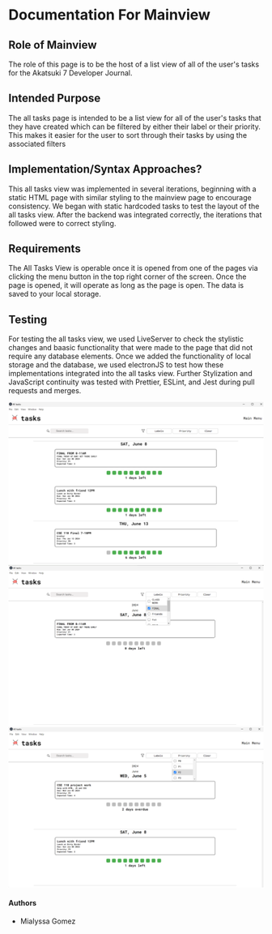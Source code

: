 # Documentation For Mainview

## Role of Mainview

The role of this page is to be the host of a list view of all of the user's tasks for the Akatsuki 7 Developer Journal. 

## Intended Purpose

The all tasks page is intended to be a list view for all of the user's tasks that they have created which can be filtered by either their label or their priority. This makes it easier for the user to sort through their tasks by using the associated filters  

## Implementation/Syntax Approaches?

This all tasks view was implemented in several iterations, beginning with a static HTML page with similar styling to the mainview page to encourage consistency. We began with static hardcoded tasks to test the layout of the all tasks view. After the backend was integrated correctly, the iterations that followed were to correct styling.

## Requirements

The All Tasks View is operable once it is opened from one of the pages via clicking the menu button in the top right corner of the screen. Once the page is opened, it will operate as long as the page is open. The data is saved to your local storage.

## Testing

For testing the all tasks view, we used LiveServer to check the stylistic changes and baasic functionality that were made to the page that did not require any database elements. Once we added the functionality of local storage and the database, we used electronJS to test how these implementations integrated into the all tasks view. Further Stylization and JavaScript continuity was tested with Prettier, ESLint, and Jest during pull requests and merges.

![Image of all tasks view](./alltasksview.png)
![Image of filters](./alltasksview-filter.png)
![Image of priority](./alltasksview-priority.png)

#### Authors

- Mialyssa Gomez